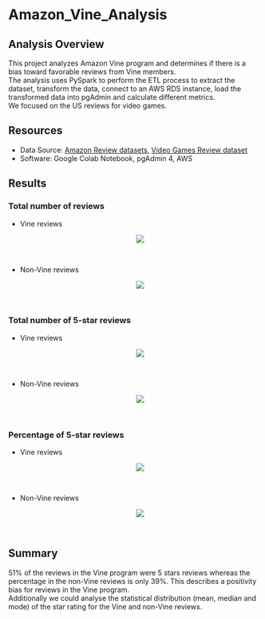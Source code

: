 # Amazon_Vine_Analysis

## Analysis Overview
This project analyzes Amazon Vine program and determines if there is a bias toward favorable reviews from Vine members.\
The analysis uses PySpark to perform the ETL process to extract the dataset, transform the data, connect to an AWS RDS instance, load the transformed data into pgAdmin and calculate different metrics.\
We focused on the US reviews for video games.

## Resources
- Data Source: [Amazon Review datasets](https://s3.amazonaws.com/amazon-reviews-pds/tsv/index.txt), [Video Games Review dataset](https://s3.amazonaws.com/amazon-reviews-pds/tsv/amazon_reviews_us_Video_Games_v1_00.tsv.gz)
- Software: Google Colab Notebook, pgAdmin 4, AWS

## Results
### Total number of reviews
- Vine reviews <p align="center">
    <img src="https://user-images.githubusercontent.com/68669675/99216761-18d62180-279c-11eb-9190-f5af7b8039ad.png"> 
</p>

<br>

- Non-Vine reviews <p align="center">
    <img src="https://user-images.githubusercontent.com/68669675/99216760-17a4f480-279c-11eb-87a8-733eb08893d7.png"> 
</p>
<br>

### Total number of 5-star reviews
- Vine reviews <p align="center">
    <img src="https://user-images.githubusercontent.com/68669675/99217107-e678f400-279c-11eb-9523-a2f5ef938070.png"> 
</p>

<br>

- Non-Vine reviews <p align="center">
    <img src="https://user-images.githubusercontent.com/68669675/99217109-e7118a80-279c-11eb-93e8-4ea595a723e2.png"> 
</p>
<br>

### Percentage of 5-star reviews
- Vine reviews <p align="center">
    <img src="https://user-images.githubusercontent.com/68669675/99217345-77e86600-279d-11eb-89ce-5704117874da.png"> 
</p>

<br>

- Non-Vine reviews <p align="center">
    <img src="https://user-images.githubusercontent.com/68669675/99217349-79199300-279d-11eb-826d-18001d7e6b68.png"> 
</p>
<br>

## Summary
51% of the reviews in the Vine program were 5 stars reviews whereas the percentage in the non-Vine reviews is only 39%. This describes a positivity bias for reviews in the Vine program.\
Additionally we could analyse the statistical distribution (mean, median and mode) of the star rating for the Vine and non-Vine reviews.